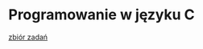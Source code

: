 Programowanie w języku C
===============

[zbiór zadań](http://informatyka.umcs.lublin.pl/files/Skrypty/krzaczkowski_pop.pdf)

